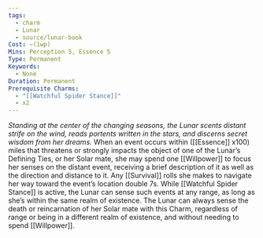 ```yaml
---
tags:
  - charm
  - Lunar
  - source/lunar-book
Cost: —(1wp)
Mins: Perception 5, Essence 5
Type: Permanent
Keywords:
  - None
Duration: Permanent
Prerequisite Charms:
  - "[[Watchful Spider Stance]]"
  - x2
---
```

*Standing at the center of the changing seasons, the Lunar scents distant strife on the wind, reads portents written in the stars, and discerns secret wisdom from her dreams.*
When an event occurs within ([[Essence]] x100) miles that threatens or strongly impacts the object of one of the Lunar’s Defining Ties, or her Solar mate, she may spend one [[Willpower]] to focus her senses on the distant event, receiving a brief description of it as well as the direction and distance to it. Any [[Survival]] rolls she makes to navigate her way toward the event’s location double 7s. While [[Watchful Spider Stance]] is active, the Lunar can sense such events at any range, as long as she’s within the same realm of existence. The Lunar can always sense the death or reincarnation of her Solar mate with this Charm, regardless of range or being in a different realm of existence, and without needing to spend [[Willpower]]. 